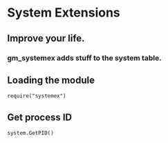 # System Extensions
## Improve your life.
### gm_systemex adds stuff to the system table.

## Loading the module
```
require("systemex")
```

## Get process ID
```
system.GetPID()
```
